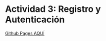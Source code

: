 # Actividad 3: Registro y Autenticación

[Github Pages AQUÍ](https://watermelonsuggar.github.io/Actividad3_SistemasDistribuidos/)
